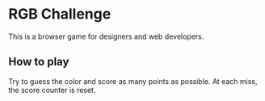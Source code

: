 <h1>RGB Challenge</h1>

<p>This is a browser game for designers and web developers.</p>

<h2>How to play</h2>

<p>Try to guess the color and score as many points as possible. At each miss, the score counter is reset.</p>
